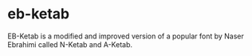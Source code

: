 # eb-ketab
EB-Ketab is a modified and improved version of a popular font by Naser Ebrahimi called N-Ketab and A-Ketab.
